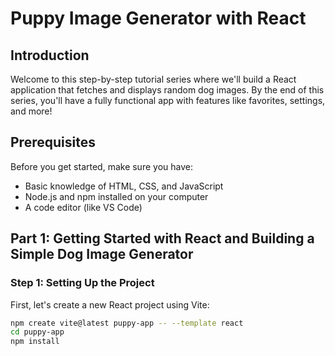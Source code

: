# Puppy Image Generator with React

## Introduction
Welcome to this step-by-step tutorial series where we'll build a React application that fetches and displays random dog images. By the end of this series, you'll have a fully functional app with features like favorites, settings, and more!

## Prerequisites
Before you get started, make sure you have:
- Basic knowledge of HTML, CSS, and JavaScript
- Node.js and npm installed on your computer
- A code editor (like VS Code)

## Part 1: Getting Started with React and Building a Simple Dog Image Generator

### Step 1: Setting Up the Project
First, let's create a new React project using Vite:
```bash
npm create vite@latest puppy-app -- --template react
cd puppy-app
npm install
